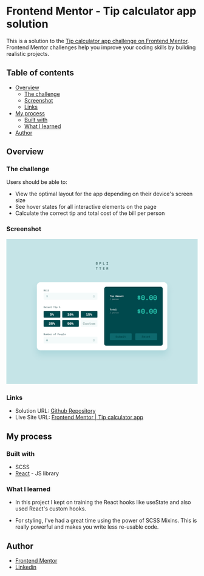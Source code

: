 # Frontend Mentor - Tip calculator app solution

This is a solution to the [Tip calculator app challenge on Frontend Mentor](https://www.frontendmentor.io/challenges/tip-calculator-app-ugJNGbJUX). Frontend Mentor challenges help you improve your coding skills by building realistic projects.

## Table of contents

- [Overview](#overview)
  - [The challenge](#the-challenge)
  - [Screenshot](#screenshot)
  - [Links](#links)
- [My process](#my-process)
  - [Built with](#built-with)
  - [What I learned](#what-i-learned)
- [Author](#author)

## Overview

### The challenge

Users should be able to:

- View the optimal layout for the app depending on their device's screen size
- See hover states for all interactive elements on the page
- Calculate the correct tip and total cost of the bill per person

### Screenshot

![Screenshot](./src/assets/images/Screen%20Shot%202023-10-22%20at%2020.56.24-fullpage.png)

### Links

- Solution URL: [Github Repository](https://github.com/simokitkat/tip-calculator-app)
- Live Site URL: [Frontend Mentor | Tip calculator app](https://tipcalculatorapp-islam-soliman.netlify.app/)

## My process

### Built with

- SCSS
- [React](https://reactjs.org/) - JS library

### What I learned

- In this project I kept on training the React hooks like useState and also used React's custom hooks.

- For styling, I've had a great time using the power of SCSS Mixins. This is really powerful and makes you write less re-usable code.

## Author

- [Frontend Mentor](https://www.frontendmentor.io/profile/simokitkat)
- [Linkedin](https://www.linkedin.com/in/islamsoliman92)
